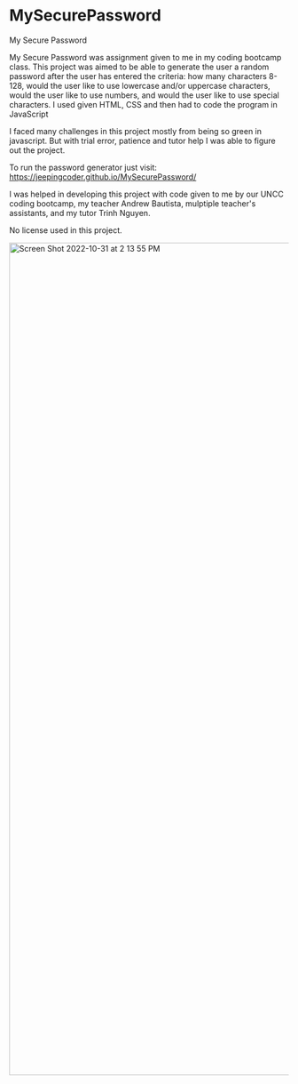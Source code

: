# MySecurePassword

My Secure Password 

My Secure Password was assignment given to me in my coding bootcamp class. This project was aimed to be able to generate the user a random password after the user has entered the criteria: how many characters 8-128, would the user like to use lowercase and/or uppercase characters, would the user like to use numbers, and would the user like to use special characters. I used given HTML, CSS and then had to code the program in JavaScript

I faced many challenges in this project mostly from being so green in javascript. But with trial error, patience and tutor help I was able to figure out the project. 

To run the password generator just visit:
https://jeepingcoder.github.io/MySecurePassword/

I was helped in developing this project with code given to me by our UNCC coding bootcamp, my teacher Andrew Bautista, mulptiple teacher's assistants, and my tutor Trinh Nguyen.

No license used in this project. 



<img width="1498" alt="Screen Shot 2022-10-31 at 2 13 55 PM" src="https://user-images.githubusercontent.com/114114167/199139962-c459f124-b630-4e3a-802b-89d069d74b21.png">